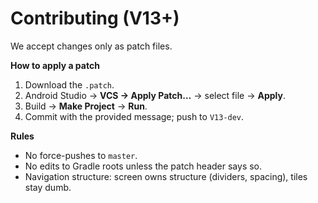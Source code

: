 # Contributing (V13+)
We accept changes only as patch files.

**How to apply a patch**
1. Download the `.patch`.
2. Android Studio → **VCS → Apply Patch…** → select file → **Apply**.
3. Build → **Make Project** → **Run**.
4. Commit with the provided message; push to `V13-dev`.

**Rules**
- No force-pushes to `master`.
- No edits to Gradle roots unless the patch header says so.
- Navigation structure: screen owns structure (dividers, spacing), tiles stay dumb.
